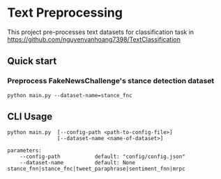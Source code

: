 Text Preprocessing
=======================
This project pre-processes text datasets for classification task in https://github.com/nguyenvanhoang7398/TextClassification

## Quick start

### Preprocess FakeNewsChallenge's stance detection dataset
```
python main.py --dataset-name=stance_fnc
```

## CLI Usage
```
python main.py  [--config-path <path-to-config-file>]
                [--dataset-name <name-of-dataset>]

parameters:
    --config-path           default: "config/config.json"
    --dataset-name          default: None                   stance_fnn|stance_fnc|tweet_paraphrase|sentiment_fnn|mrpc
```
